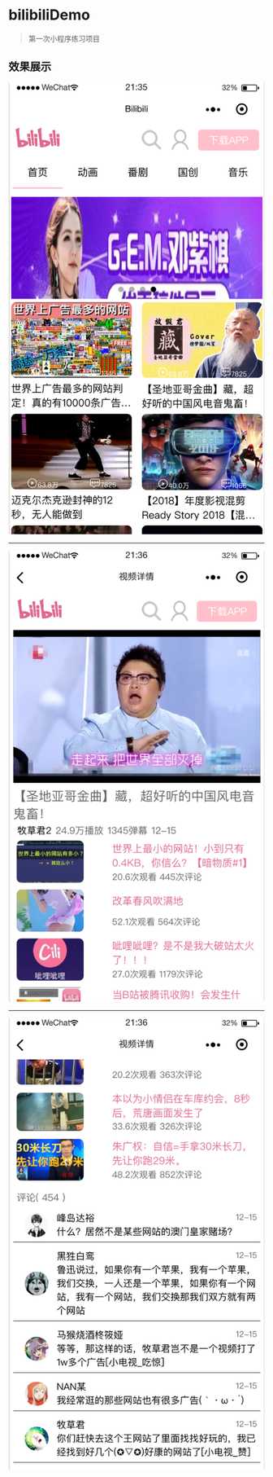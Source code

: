 # bilibiliDemo
> 第一次小程序练习项目

## 效果展示

![“b站首页”](https://github.com/binghai1/bilibiliDemo/blob/dd/img_floder/1.png)
***
![视频列表](https://github.com/binghai1/bilibiliDemo/blob/dd/img_floder/2.png)
***
![评论模块](https://github.com/binghai1/bilibiliDemo/blob/dd/img_floder/3.png)
